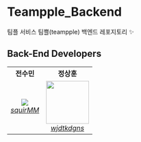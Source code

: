 # Teampple_Backend
팀플 서비스 팀쁠(teampple) 백엔드 레포지토리 ✨

## Back-End Developers
<div align="center"> 
  <table>
     <tr align="center">
        <td>
           <B>전수민</B>
        </td>
        <td>
           <B>정상훈</B>
        </td>
     </tr>
     <tr align="center">
        <td>
           <img src="https://github.com/squirMM.png?size=100">
           <br>
           <a href="https://github.com/squirMM">
              <I>squirMM</I>
           </a>
        </td>
        <td>
           <img src="https://github.com/wjdtkdgns.png?size=100" width="100">
           <br>
           <a href="https://github.com/wjdtkdgns">
              <I>wjdtkdgns</I>
           </a>
        </td>
     </tr>
  </table>
</div>
